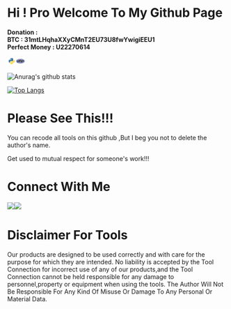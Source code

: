 <h1>Hi ! Pro Welcome To My Github Page</h1>
<b> Donation :</b><br>
<b>BTC : 31mtLHqhaXXyCMnT2EU73U8fwYwigiEEU1 </b>
<br>
<b>Perfect Money : U22270614</b>

<br>
<p><code><img height="20" src="https://raw.githubusercontent.com/github/explore/80688e429a7d4ef2fca1e82350fe8e3517d3494d/topics/python/python.png"></code><code><img height="20" src="https://raw.githubusercontent.com/github/explore/80688e429a7d4ef2fca1e82350fe8e3517d3494d/topics/php/php.png"></code></p>

![Anurag's github stats](https://github-readme-stats.vercel.app/api?username=Jenderal92&show_icons=true&theme=locale)

[![Top Langs](https://github-readme-stats.vercel.app/api/top-langs/?username=Jenderal92&layout=compact)](https://github.com/anuraghazra/github-readme-stats)

<h1>Please See This!!!</h1>
<p>You can recode all tools on this github ,But I beg you not to delete the author's name.</p>
<p>Get used to mutual respect for someone's work!!!</p>

<h1>Connect With Me</h1>
<p><a href="https://github.com/Jenderal92/Jenderal92/"><img height="20" src="https://github.githubassets.com/images/modules/logos_page/GitHub-Mark.png" ></a><a href="https://m.youtube.com/channel/UCKf6FCKYuFUeG5D_SiAsQiQ/"><img height="15" src="https://upload.wikimedia.org/wikipedia/commons/thumb/0/09/YouTube_full-color_icon_%282017%29.svg/318px-YouTube_full-color_icon_%282017%29.svg.png"></a></p>


<h1>Disclaimer For Tools</h1>
<p>Our products are designed to be used correctly and with care for the purpose for which they are intended.
No liability is accepted by the Tool Connection for incorrect use of any of our products,and the Tool Connection cannot be held responsible for any damage to personnel,property or equipment when using the tools.
The Author Will Not Be Responsible For Any Kind Of Misuse Or Damage To Any Personal Or Material Data.</p>
